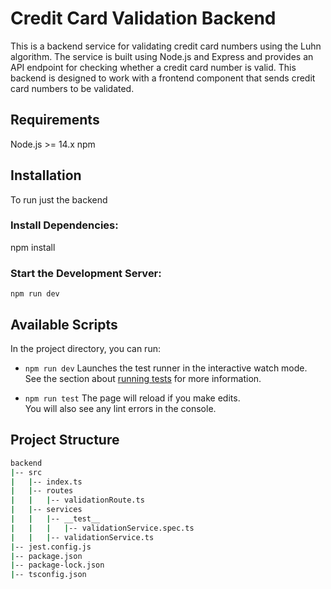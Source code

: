 # Credit Card Validation Backend
This is a backend service for validating credit card numbers using the Luhn algorithm. 
The service is built using Node.js and Express and provides an API endpoint for checking whether a credit card number is valid. 
This backend is designed to work with a frontend component that sends credit card numbers to be validated.

## Requirements
Node.js >= 14.x
npm

## Installation
To run just the backend

### Install Dependencies:
npm install

### Start the Development Server:
`npm run dev`

## Available Scripts
In the project directory, you can run:

- `npm run dev`
Launches the test runner in the interactive watch mode.\
See the section about [running tests](https://facebook.github.io/create-react-app/docs/running-tests) for more information.

 - `npm run test` The page will reload if you make edits.\
You will also see any lint errors in the console.

## Project Structure
```sh
backend
|-- src
|   |-- index.ts
|   |-- routes
|   |   |-- validationRoute.ts
|   |-- services
|   |   |-- __test__
|   |   |   |-- validationService.spec.ts
|   |   |-- validationService.ts
|-- jest.config.js
|-- package.json
|-- package-lock.json
|-- tsconfig.json
```